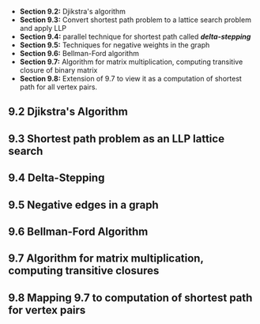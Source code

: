 - **Section 9.2:** Djikstra's algorithm
- **Section 9.3:** Convert shortest path problem to a lattice search problem and apply LLP
- **Section 9.4:** parallel technique for shortest path called ***delta-stepping***
- **Section 9.5:** Techniques for negative weights in the graph
- **Section 9.6:** Bellman-Ford algorithm
- **Section 9.7:** Algorithm for matrix multiplication, computing transitive closure of binary matrix
- **Section 9.8:** Extension of 9.7 to view it as a computation of shortest path for all vertex pairs.

## 9.2 Djikstra's Algorithm
## 9.3 Shortest path problem as an LLP lattice search
## 9.4 Delta-Stepping
## 9.5 Negative edges in a graph
## 9.6 Bellman-Ford Algorithm
## 9.7 Algorithm for matrix multiplication, computing transitive closures 
## 9.8 Mapping 9.7 to computation of shortest path for vertex pairs


